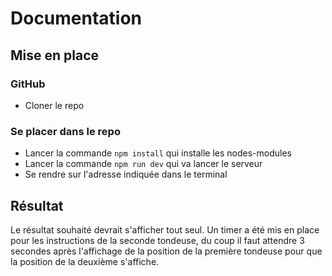 # Documentation

## Mise en place

### GitHub

- Cloner le repo

### Se placer dans le repo

- Lancer la commande ``npm install`` qui installe les nodes-modules
- Lancer la commande ``npm run dev`` qui va lancer le serveur
- Se rendre sur l'adresse indiquée dans le terminal

## Résultat

Le résultat souhaité devrait s'afficher tout seul.
Un timer a été mis en place pour les instructions de la seconde tondeuse, du coup il faut attendre 3 secondes après l'affichage de la position de la première tondeuse pour que la position de la deuxième s'affiche.